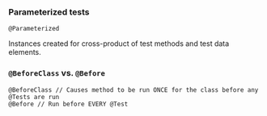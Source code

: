 ### Parameterized tests

`@Parameterized`

Instances created for cross-product of test methods and test data elements.


### `@BeforeClass` vs. `@Before`

```
@BeforeClass // Causes method to be run ONCE for the class before any @Tests are run
@Before // Run before EVERY @Test
```